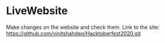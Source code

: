 # LiveWebsite
Make changes on the website and check them.
Link to the site: https://github.com/vinitshahdeo/Hacktoberfest2020.git

